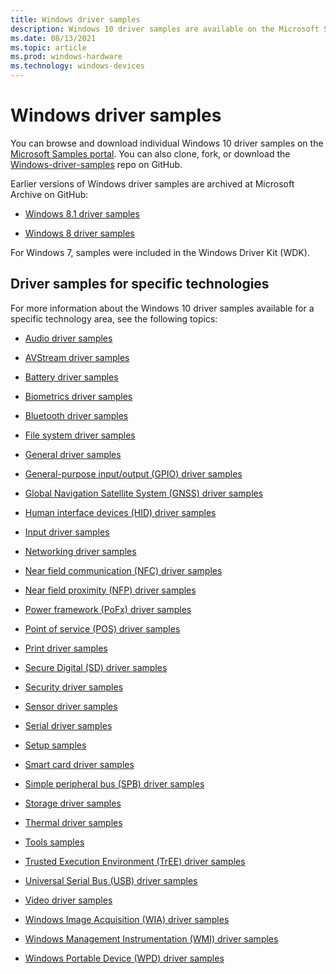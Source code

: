 ```yaml
---
title: Windows driver samples
description: Windows 10 driver samples are available on the Microsoft Samples portal and on GitHub.
ms.date: 08/13/2021
ms.topic: article
ms.prod: windows-hardware
ms.technology: windows-devices
---
```


# Windows driver samples

You can browse and download individual Windows 10 driver samples on the [Microsoft Samples portal](/samples/browse/?products=windows-wdk). You can also clone, fork, or download the [Windows-driver-samples](https://github.com/Microsoft/Windows-driver-samples) repo on GitHub.

Earlier versions of Windows driver samples are archived at Microsoft Archive on GitHub:

- [Windows 8.1 driver samples](https://github.com/microsoftarchive/msdn-code-gallery-microsoft/tree/master/Official%20Windows%20Driver%20Kit%20Sample/Windows%20Driver%20Kit%20(WDK)%208.1%20Samples)

- [Windows 8 driver samples](https://github.com/microsoftarchive/msdn-code-gallery-microsoft/tree/master/Official%20Windows%20Driver%20Kit%20Sample/Windows%20Driver%20Kit%20(WDK)%208.0%20Samples)

For Windows 7, samples were included in the Windows Driver Kit (WDK).

## Driver samples for specific technologies

For more information about the Windows 10 driver samples available for a specific technology area, see the following topics:

- [Audio driver samples](audio-driver-samples.md)

- [AVStream driver samples](avstream-driver-samples.md)

- [Battery driver samples](battery-driver-samples.md)

- [Biometrics driver samples](biometrics-driver-samples.md)

- [Bluetooth driver samples](bluetooth-driver-samples.md)

- [File system driver samples](file-system-driver-samples.md)

- [General driver samples](general-driver-samples.md)

- [General-purpose input/output (GPIO) driver samples](general-purpose-input-output--gpio--driver-samples.md)

- [Global Navigation Satellite System (GNSS) driver samples](gnss-location-driver-samples.md)

- [Human interface devices (HID) driver samples](human-interface-devices--hid--driver-samples.md)

- [Input driver samples](input-driver-samples.md)

- [Networking driver samples](networking-driver-samples.md)

- [Near field communication (NFC) driver samples](near-field-communication--nfc--driver-samples.md)

- [Near field proximity (NFP) driver samples](near-field-proximity--nfp--driver-samples.md)

- [Power framework (PoFx) driver samples](power-framework--pofx--driver-samples.md)

- [Point of service (POS) driver samples](point-of-service--pos--driver-samples.md)

- [Print driver samples](print-driver-samples.md)

- [Secure Digital (SD) driver samples](secure-digital--sd--driver-samples.md)

- [Security driver samples](security-driver-samples.md)

- [Sensor driver samples](sensor-driver-samples.md)

- [Serial driver samples](serial-driver-samples.md)

- [Setup samples](driver-setup-samples.md)

- [Smart card driver samples](smart-card-driver-samples.md)

- [Simple peripheral bus (SPB) driver samples](simple-peripheral-bus--spb--driver-samples.md)

- [Storage driver samples](storage-driver-samples.md)

- [Thermal driver samples](thermal-driver-samples.md)

- [Tools samples](driver-tools-samples.md)

- [Trusted Execution Environment (TrEE) driver samples](tree-driver-samples.md)

- [Universal Serial Bus (USB) driver samples](universal-serial-bus--usb--driver-samples.md)

- [Video driver samples](video-driver-samples.md)

- [Windows Image Acquisition (WIA) driver samples](wia-driver-samples.md)

- [Windows Management Instrumentation (WMI) driver samples](windows-management-instrumentation--wmi--driver-samples.md)

- [Windows Portable Device (WPD) driver samples](windows-portable-device--wpd--driver-samples.md)
